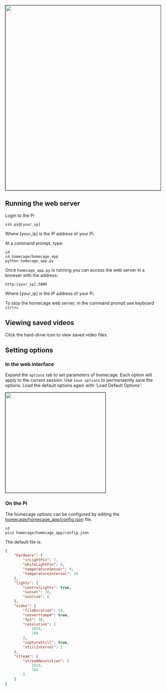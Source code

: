 
<IMG SRC="../img/web-interface-minimal.png" width=600 style="border:1px solid black">

## Running the web server

Login to the Pi

	ssh pi@[your_ip]
	
Where [your_ip] is the IP address of your Pi.

At a command prompt, type:

```
cd
cd homecage/homecage_app
python homecage_app.py
```
    
Once `homecage_app.py` is running you can access the web server in a browser with the address:

    http:[your_ip]:5000
    
Where [your_ip] is the IP address of your Pi.

To stop the homecage web server, in the command prompt use keyboard `ctrl+c`

## Viewing saved videos

Click the hard-drive icon to view saved video files.

## Setting options

### In the web interface

Expand the `options` tab to set parameters of homecage. Each option will apply to the current session. Use `save options` to permanaently save the options. Load the default options again with 'Load Default Options'.

<IMG SRC="../img/web-options.png" width=325 style="border:1px solid black">


### On the Pi

The homecage options can be configured by editing the [homecage/homecage_app/config.json][1] file.

    cd
    pico homecage/homecage_app/config.json 

The default file is:

```json
{
    "hardware": {
        "irLightPin": 7, 
        "whiteLightPin": 8,
        "temperatureSensor": 9, 
        "temperatureInterval": 20 
    }, 
    "lights": {
        "controlLights": true, 
        "sunset": 18, 
        "sunrise": 6
    }, 
    "video": {
        "fileDuration": 10, 
        "converttomp4": true, 
        "fps": 30, 
        "resolution": [
            1024, 
            768
        ],
        "captureStill": true, 
        "stillInterval": 2 
    }, 
    "stream": {
        "streamResolution": [
            1024, 
            768
        ]
    }
}
``` 

[1]: https://github.com/cudmore/homecage/blob/master/homecage_app/config.json